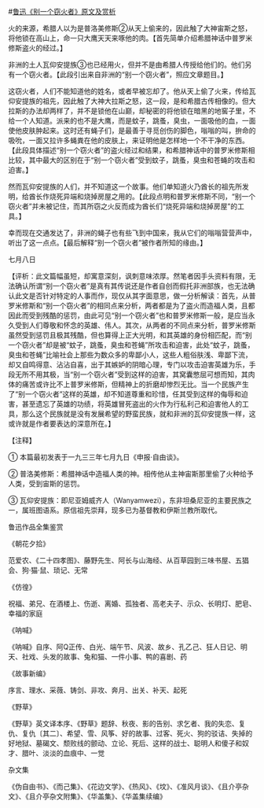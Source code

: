 #[鲁迅《别一个窃火者》原文及赏析](https://www.vrrw.net/wx/8111.html)

火的来源，希腊人以为是普洛美修斯②从天上偷来的，因此触了大神宙斯之怒，将他锁在高山上，命一只大鹰天天来啄他的肉。【首先简单介绍希腊神话中普罗米修斯盗火的经过。】

非洲的土人瓦仰安提族③也已经用火，但并不是由希腊人传授给他们的。他们另有一个窃火者。【此段引出来自非洲的“别一个窃火者”，照应文章题目。】



这窃火者，人们不能知道他的姓名，或者早被忘却了。他从天上偷了火来，传给瓦仰安提族的祖先，因此触了大神大拉斯之怒，这一段，是和希腊古传相像的。但大拉斯的办法却两样了，并不是锁他在山巅，却秘密的将他锁在暗黑的地窖子里，不给一个人知道。派来的也不是大鹰，而是蚊子，跳蚤，臭虫，一面吸他的血，一面使他皮肤肿起来。这时还有蝇子们，是最善于寻觅创伤的脚色，嗡嗡的叫，拚命的吸吮，一面又拉许多蝇粪在他的皮肤上，来证明他是怎样地一个不干净的东西。【此段具体描述“别一个窃火者”的盗火经过和结果，和希腊神话中的普罗米修斯相比较，其中最大的区别在于“别一个窃火者”受到蚊子，跳蚤，臭虫和苍蝇的攻击和迫害。】

然而瓦仰安提族的人们，并不知道这一个故事。他们单知道火乃酋长的祖先所发明，给酋长作烧死异端和烧掉房屋之用的。【此段点明和普罗米修斯不同，“别一个窃火者”并未被记住，而其所窃之火反而成为酋长们“烧死异端和烧掉房屋”的工具。】

幸而现在交通发达了，非洲的蝇子也有些飞到中国来，我从它们的嗡嗡营营声中，听出了这一点点。【最后解释“别一个窃火者”被作者所知的缘由。】

七月八日

【评析：此文篇幅虽短，却寓意深刻，讽刺意味浓厚。然笔者因手头资料有限，无法确认所谓“别一个窃火者”是真有其传说还是作者自创而假托非洲部族，也无法确认此文是否针对特定的人事而作，现仅从其字面意思，做一分析解读：首先，从普罗米修斯和“别一个窃火者”的相同点来分析，两者都是为了盗火而造福人类，且都因此而受到残酷的惩罚，由此可见“别一个窃火者”也和普罗米修斯一般，是应当永久受到人们尊敬和怀念的英雄、伟人。其次，从两者的不同点来分析，普罗米修斯虽然受到惩罚且极其残酷，但也算得上正大光明，和其英雄的身份相匹配，而“别一个窃火者”却是被“蚊子，跳蚤，臭虫和苍蝇”所攻击和迫害，此处“蚊子，跳蚤，臭虫和苍蝇”比喻社会上那些为数众多的卑鄙小人，这些人粗俗肤浅、卑鄙下流，却又自鸣得意、沾沾自喜，出于其嫉妒的阴暗心理，专门以攻击迫害英雄为乐，手段无所不用其极，当“别一个窃火者”受到这样的迫害，其窝囊憋屈可想而知，其肉体的痛苦或许比不上普罗米修斯，但精神上的折磨却惨烈无比。当一个民族产生了“别一个窃火者”这样的英雄，却不知道尊重和珍惜，任其受到这样的侮辱和迫害，甚至遗忘了英雄的功绩，将英雄冒死盗出的火作为行私利己和迫害他人的工具，那么这个民族就是没有发展希望的野蛮民族，就和非洲的瓦仰安提族一样，这或许就是作者要表达的深意所在。】



【注释】

① 本篇最初发表于一九三三年七月九日《申报·自由谈》。

② 普洛美修斯：希腊神话中造福人类的神。相传他从主神宙斯那里偷了火种给予人类，受到宙斯的惩罚。

③ 瓦仰安提族：即尼亚姆威齐人（Wanyamwezi），东非坦桑尼亚的主要民族之一，属班图语系。原信祖先崇拜，现多已为基督教和伊斯兰教所取代。

鲁迅作品全集鉴赏

《朝花夕拾》

范爱农、《二十四孝图》、藤野先生、阿长与山海经、从百草园到三味书屋、五猖会、狗·猫·鼠、琐记、无常

《仿徨》

祝福、弟兄、在酒楼上、伤逝、离婚、孤独者、高老夫子、示众、长明灯、肥皂、幸福的家庭

《呐喊》

《呐喊》自序、阿Q正传、白光、端午节、风波、故乡、孔乙己、狂人日记、明天、社戏、头发的故事、兔和猫、一件小事、鸭的喜剧、药

《故事新编》

序言、理水、采薇、铸剑、非攻、奔月、出关、补天、起死

《野草》

《野草》英文译本序、《野草》题辞、秋夜、影的告别、求乞者、我的失恋、复仇、复仇〔其二〕、希望、雪、风筝、好的故事、过客、死火、狗的驳诘、失掉的好地狱、墓碣文、颓败线的颤动、立论、死后、这样的战士、聪明人和傻子和奴才、腊叶、淡淡的血痕中、一觉

杂文集

《伪自由书》、《而己集》、《花边文学》、《热风》、《坟》、《准风月谈》、《且介亭杂文》、《且介亭杂文附集》、《华盖集》、《华盖集续编》


